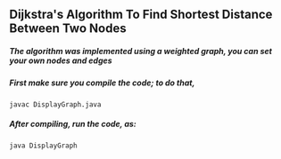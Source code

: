 ## Dijkstra's Algorithm To Find Shortest Distance Between Two Nodes

##### The algorithm was implemented using a weighted graph, you can set your own nodes and edges

##### First make sure you compile the code; to do that,

```
javac DisplayGraph.java
```

##### After compiling, run the code, as:

```
java DisplayGraph
```
